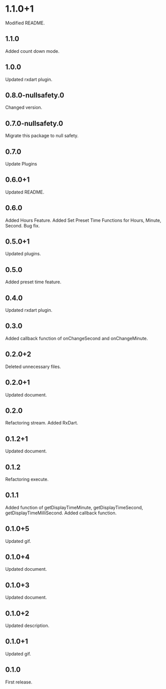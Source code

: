 # 1.1.0+1
Modified README.

## 1.1.0
Added count down mode.

## 1.0.0
Updated rxdart plugin.

## 0.8.0-nullsafety.0
Changed version.

## 0.7.0-nullsafety.0
Migrate this package to null safety.

## 0.7.0
Update Plugins

## 0.6.0+1
Updated README.

## 0.6.0
Added Hours Feature.
Added Set Preset Time Functions for Hours, Minute, Second.
Bug fix. 

## 0.5.0+1
Updated plugins.

## 0.5.0
Added preset time feature.

## 0.4.0
Updated rxdart plugin.

## 0.3.0
Added callback function of onChangeSecond and onChangeMinute.

## 0.2.0+2
Deleted unnecessary files.

## 0.2.0+1
Updated document.

## 0.2.0
Refactoring stream. Added RxDart.

## 0.1.2+1
Updated document.

## 0.1.2
Refactoring execute.

## 0.1.1
Added function of getDisplayTimeMinute, getDisplayTimeSecond, getDisplayTimeMilliSecond. Added callback function.

## 0.1.0+5
Updated gif.

## 0.1.0+4
Updated document.

## 0.1.0+3
Updated document.

## 0.1.0+2
Updated description.

## 0.1.0+1
Updated gif.

## 0.1.0
First release.